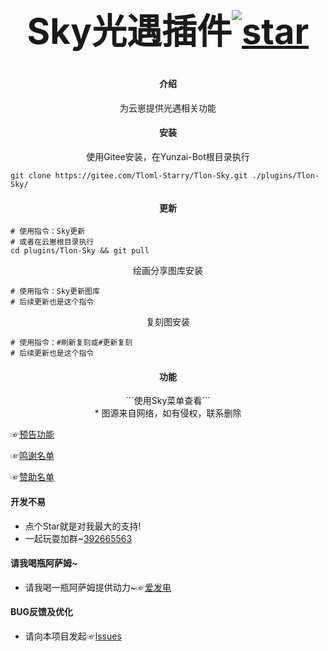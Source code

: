 # ﻿<div align="center"><h1 align="center">Sky光遇插件<a href='https://gitee.com/Tloml-Starry/SKY-GuangYu-plugin/stargazers'><img src='https://gitee.com/Tloml-Starry/SKY-GuangYu-plugin/badge/star.svg?theme=dark' alt='star'></img></a></h1></div>

#### <div align="center">介绍</div>
<div align="center">为云崽提供光遇相关功能</div>

#### <div align="center">安装</div>
<div align="center">使用Gitee安装，在Yunzai-Bot根目录执行</div>

```
git clone https://gitee.com/Tloml-Starry/Tlon-Sky.git ./plugins/Tlon-Sky/
```

#### <div align="center">更新</div>

```
# 使用指令：Sky更新
# 或者在云崽根目录执行
cd plugins/Tlon-Sky && git pull
```
<div align="center">绘画分享图库安装</div>

```
# 使用指令：Sky更新图库
# 后续更新也是这个指令
```
<div align="center">复刻图安装</div>

```
# 使用指令：#刷新复刻或#更新复刻
# 后续更新也是这个指令
```

#### <div align="center">功能</div>
<div align="center">```使用Sky菜单查看```</div>

<div align="center"> * 图源来自网络，如有侵权，联系删除</div>

☞[预告功能](https://gitee.com/Tloml-Starry/Tlon-Sky/wikis/%E9%A2%84%E5%91%8A%E5%8A%9F%E8%83%BD)

☞[鸣谢名单](https://gitee.com/Tloml-Starry/Tlon-Sky/wikis/%E9%B8%A3%E8%B0%A2%E5%90%8D%E5%8D%95)

☞[赞助名单](https://gitee.com/Tloml-Starry/Tlon-Sky/wikis/%E8%B5%9E%E5%8A%A9%E5%90%8D%E5%8D%95)
#### 开发不易

 * 点个Star就是对我最大的支持!
 * 一起玩耍加群~[392665563](https://jq.qq.com/?_wv=1027&k=VQAEpAlH)

#### 请我喝瓶阿萨姆~
 * 请我喝一瓶阿萨姆提供动力~☞[爱发电](https://afdian.net/a/Tloml-Starry)
#### BUG反馈及优化
 * 请向本项目发起☞[lssues](https://gitee.com/Tloml-Starry/Tlon-Sky/issues/I6LRZ9)